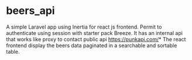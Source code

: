 # beers_api
A simple Laravel app using Inertia for react js frontend. 
Permit to authenticate using session with starter pack Breeze.
It has an internal api that works like proxy  to contact public api  https://punkapi.com/*
The react frontend display the beers data paginated in a searchable and sortable table.
